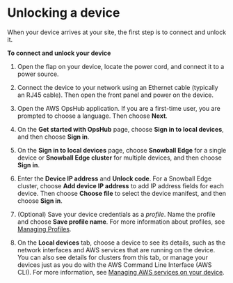 # Unlocking a device<a name="connect-unlock-device-sbe"></a>

When your device arrives at your site, the first step is to connect and unlock it\.

**To connect and unlock your device**

1. Open the flap on your device, locate the power cord, and connect it to a power source\.

1. Connect the device to your network using an Ethernet cable \(typically an RJ45 cable\)\. Then open the front panel and power on the device\.

1. Open the AWS OpsHub application\. If you are a first\-time user, you are prompted to choose a language\. Then choose **Next**\.

1. On the **Get started with OpsHub** page, choose **Sign in to local devices**, and then choose **Sign in**\.

1. On the **Sign in to local devices** page, choose **Snowball Edge** for a single device or **Snowball Edge cluster** for multiple devices, and then choose **Sign in**\.

1. Enter the **Device IP address** and **Unlock code**\. For a Snowball Edge cluster, choose **Add device IP address** to add IP address fields for each device\. Then choose **Choose file** to select the device manifest, and then choose **Sign in**\.

1. \(Optional\) Save your device credentials as a *profile*\. Name the profile and choose **Save profile name**\. For more information about profiles, see [Managing Profiles](manage-device.md#manage-profile)\.

1. On the **Local devices** tab, choose a device to see its details, such as the network interfaces and AWS services that are running on the device\. You can also see details for clusters from this tab, or manage your devices just as you do with the AWS Command Line Interface \(AWS CLI\)\. For more information, see [Managing AWS services on your device](manage-services.md)\.